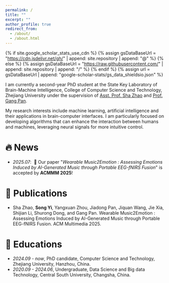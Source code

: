 ```yaml
---
permalink: /
title: ""
excerpt: ""
author_profile: true
redirect_from: 
  - /about/
  - /about.html
---
```


{% if site.google_scholar_stats_use_cdn %}
{% assign gsDataBaseUrl = "https://cdn.jsdelivr.net/gh/" | append: site.repository | append: "@" %}
{% else %}
{% assign gsDataBaseUrl = "https://raw.githubusercontent.com/" | append: site.repository | append: "/" %}
{% endif %}
{% assign url = gsDataBaseUrl | append: "google-scholar-stats/gs_data_shieldsio.json" %}

<span class='anchor' id='about-me'></span>

I am currently a second-year PhD student at the State Key Laboratory of Brain-Machine Intelligence, College of Computer Science and Technology, Zhejiang University under the supervision of [Asst. Prof. Sha Zhao](www.shazhao.net) and [Prof. Gang Pan](https://person.zju.edu.cn/gpan).

My research interests include machine learning, artificial intelligence and their applications in brain-computer interfaces. I am particularly focused on developing algorithms that can enhance the interaction between humans and machines, leveraging neural signals for more intuitive control.


# 🔥 News
- *2025.07*: &nbsp;🎉 Our paper "_Wearable Music2Emotion : Assessing Emotions Induced by AI-Generated Music through
  Portable EEG-fNIRS Fusion_" is accepted by **ACMMM 2025**!


# 📝 Publications 
 - Sha Zhao, **Song Yi**, Yangxuan Zhou, Jiadong Pan, Jiquan Wang, Jie Xia, Shijian Li, Shurong Dong, and Gang Pan. Wearable Music2Emotion : Assessing Emotions Induced by AI-Generated Music through Portable EEG-fNIRS Fusion. ACM Multimedia 2025.


# 📖 Educations
- *2024.09 - now*, PhD candidate, Computer Science and Technology, Zhejiang University, Hanzhou, China.
- *2020.09 - 2024.06*, Undergraduate, Data Science and Big data Technology, Central South University, Changsha, China.
